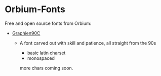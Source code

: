 # Orbium-Fonts
Free and open source fonts from Orbium:

  * [Graphien90C](https://github.com/Orbium-Project/orbium-fonts/releases/tag/PRE-RELEASED)
    * A font carved out with skill and patience, all straight from the 90s
        * basic latin charset
        * monospaced
      
      more chars coming soon.
